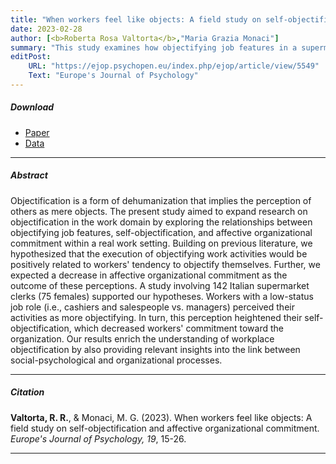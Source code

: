 ```yaml
---
title: "When workers feel like objects: A field study on self-objectification and affective organizational commitment"
date: 2023-02-28
author: [<b>Roberta Rosa Valtorta</b>,"Maria Grazia Monaci"]
summary: "This study examines how objectifying job features in a supermarket setting lead to self-objectification and lower organizational commitment among workers with different roles."
editPost:
    URL: "https://ejop.psychopen.eu/index.php/ejop/article/view/5549"
    Text: "Europe's Journal of Psychology"
---
```


##### Download

<ul>

<li><a href="objectification-commitment.pdf" target="_blank">Paper</a></li>
<li><a href="https://osf.io/s7dra/" target="_blank">Data</a></li>

</ul>

---

##### Abstract

Objectification is a form of dehumanization that implies the perception of others as mere objects. The present study aimed to expand research on objectification in the work domain by exploring the relationships between objectifying job features, self-objectification, and affective organizational commitment within a real work setting. Building on previous literature, we hypothesized that the execution of objectifying work activities would be positively related to workers' tendency to objectify themselves. Further, we expected a decrease in affective organizational commitment as the outcome of these perceptions. A study involving 142 Italian supermarket clerks (75 females) supported our hypotheses. Workers with a low-status job role (i.e., cashiers and salespeople vs. managers) perceived their activities as more objectifying. In turn, this perception heightened their self-objectification, which decreased workers' commitment toward the organization. Our results enrich the understanding of workplace objectification by also providing relevant insights into the link between social-psychological and organizational processes.

---

##### Citation

**Valtorta, R. R.**, & Monaci, M. G. (2023). When workers feel like objects: A field study on self-objectification and affective organizational commitment. *Europe's Journal of Psychology, 19*, 15-26.

---
